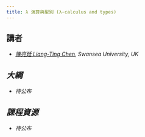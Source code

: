 ```yaml
---
title: λ 演算與型別 (λ-calculus and types)
---
```


## 講者

- [<i class="fa fa-globe fa-fw"/>陳亮廷 Liang-Ting Chen](https://l-tchen.github.io), Swansea University, UK

## 大綱

+ *待公布*

## 課程資源

+ *待公布*
